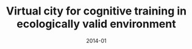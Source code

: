 ---
template: publication
title: Virtual city for cognitive training in ecologically valid environment
date: 2014-01
authors: Fajnerova I., Rodriguez M., Levcik, D.
link: https://www.ceskatelevize.cz
---